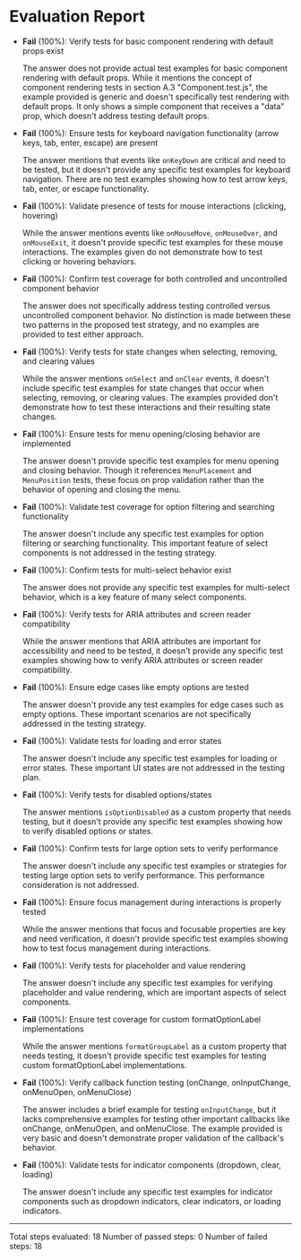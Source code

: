 # Evaluation Report

- **Fail** (100%): Verify tests for basic component rendering with default props exist

    The answer does not provide actual test examples for basic component rendering with default props. While it mentions the concept of component rendering tests in section A.3 "Component.test.js", the example provided is generic and doesn't specifically test rendering with default props. It only shows a simple component that receives a "data" prop, which doesn't address testing default props.

- **Fail** (100%): Ensure tests for keyboard navigation functionality (arrow keys, tab, enter, escape) are present

    The answer mentions that events like `onKeyDown` are critical and need to be tested, but it doesn't provide any specific test examples for keyboard navigation. There are no test examples showing how to test arrow keys, tab, enter, or escape functionality.

- **Fail** (100%): Validate presence of tests for mouse interactions (clicking, hovering)

    While the answer mentions events like `onMouseMove`, `onMouseOver`, and `onMouseExit`, it doesn't provide specific test examples for these mouse interactions. The examples given do not demonstrate how to test clicking or hovering behaviors.

- **Fail** (100%): Confirm test coverage for both controlled and uncontrolled component behavior

    The answer does not specifically address testing controlled versus uncontrolled component behavior. No distinction is made between these two patterns in the proposed test strategy, and no examples are provided to test either approach.

- **Fail** (100%): Verify tests for state changes when selecting, removing, and clearing values

    While the answer mentions `onSelect` and `onClear` events, it doesn't include specific test examples for state changes that occur when selecting, removing, or clearing values. The examples provided don't demonstrate how to test these interactions and their resulting state changes.

- **Fail** (100%): Ensure tests for menu opening/closing behavior are implemented

    The answer doesn't provide specific test examples for menu opening and closing behavior. Though it references `MenuPlacement` and `MenuPosition` tests, these focus on prop validation rather than the behavior of opening and closing the menu.

- **Fail** (100%): Validate test coverage for option filtering and searching functionality

    The answer doesn't include any specific test examples for option filtering or searching functionality. This important feature of select components is not addressed in the testing strategy.

- **Fail** (100%): Confirm tests for multi-select behavior exist

    The answer does not provide any specific test examples for multi-select behavior, which is a key feature of many select components.

- **Fail** (100%): Verify tests for ARIA attributes and screen reader compatibility

    While the answer mentions that ARIA attributes are important for accessibility and need to be tested, it doesn't provide any specific test examples showing how to verify ARIA attributes or screen reader compatibility.

- **Fail** (100%): Ensure edge cases like empty options are tested

    The answer doesn't provide any test examples for edge cases such as empty options. These important scenarios are not specifically addressed in the testing strategy.

- **Fail** (100%): Validate tests for loading and error states

    The answer doesn't include any specific test examples for loading or error states. These important UI states are not addressed in the testing plan.

- **Fail** (100%): Verify tests for disabled options/states

    The answer mentions `isOptionDisabled` as a custom property that needs testing, but it doesn't provide any specific test examples showing how to verify disabled options or states.

- **Fail** (100%): Confirm tests for large option sets to verify performance

    The answer doesn't include any specific test examples or strategies for testing large option sets to verify performance. This performance consideration is not addressed.

- **Fail** (100%): Ensure focus management during interactions is properly tested

    While the answer mentions that focus and focusable properties are key and need verification, it doesn't provide specific test examples showing how to test focus management during interactions.

- **Fail** (100%): Verify tests for placeholder and value rendering

    The answer doesn't include any specific test examples for verifying placeholder and value rendering, which are important aspects of select components.

- **Fail** (100%): Ensure test coverage for custom formatOptionLabel implementations

    While the answer mentions `formatGroupLabel` as a custom property that needs testing, it doesn't provide specific test examples for testing custom formatOptionLabel implementations.

- **Fail** (100%): Verify callback function testing (onChange, onInputChange, onMenuOpen, onMenuClose)

    The answer includes a brief example for testing `onInputChange`, but it lacks comprehensive examples for testing other important callbacks like onChange, onMenuOpen, and onMenuClose. The example provided is very basic and doesn't demonstrate proper validation of the callback's behavior.

- **Fail** (100%): Validate tests for indicator components (dropdown, clear, loading)

    The answer doesn't include any specific test examples for indicator components such as dropdown indicators, clear indicators, or loading indicators.

---

Total steps evaluated: 18
Number of passed steps: 0
Number of failed steps: 18